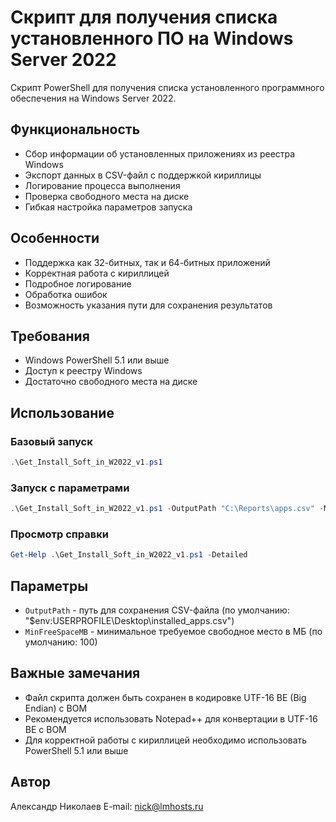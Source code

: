 # Скрипт для получения списка установленного ПО на Windows Server 2022

Скрипт PowerShell для получения списка установленного программного обеспечения на Windows Server 2022.

## Функциональность

- Сбор информации об установленных приложениях из реестра Windows
- Экспорт данных в CSV-файл с поддержкой кириллицы
- Логирование процесса выполнения
- Проверка свободного места на диске
- Гибкая настройка параметров запуска

## Особенности

- Поддержка как 32-битных, так и 64-битных приложений
- Корректная работа с кириллицей
- Подробное логирование
- Обработка ошибок
- Возможность указания пути для сохранения результатов

## Требования

- Windows PowerShell 5.1 или выше
- Доступ к реестру Windows
- Достаточно свободного места на диске

## Использование

### Базовый запуск
```powershell
.\Get_Install_Soft_in_W2022_v1.ps1
```

### Запуск с параметрами
```powershell
.\Get_Install_Soft_in_W2022_v1.ps1 -OutputPath "C:\Reports\apps.csv" -MinFreeSpaceMB 200
```

### Просмотр справки
```powershell
Get-Help .\Get_Install_Soft_in_W2022_v1.ps1 -Detailed
```

## Параметры

- `OutputPath` - путь для сохранения CSV-файла (по умолчанию: "$env:USERPROFILE\Desktop\installed_apps.csv")
- `MinFreeSpaceMB` - минимальное требуемое свободное место в МБ (по умолчанию: 100)

## Важные замечания

- Файл скрипта должен быть сохранен в кодировке UTF-16 BE (Big Endian) с BOM
- Рекомендуется использовать Notepad++ для конвертации в UTF-16 BE с BOM
- Для корректной работы с кириллицей необходимо использовать PowerShell 5.1 или выше

## Автор

Александр Николаев
E-mail: nick@lmhosts.ru
